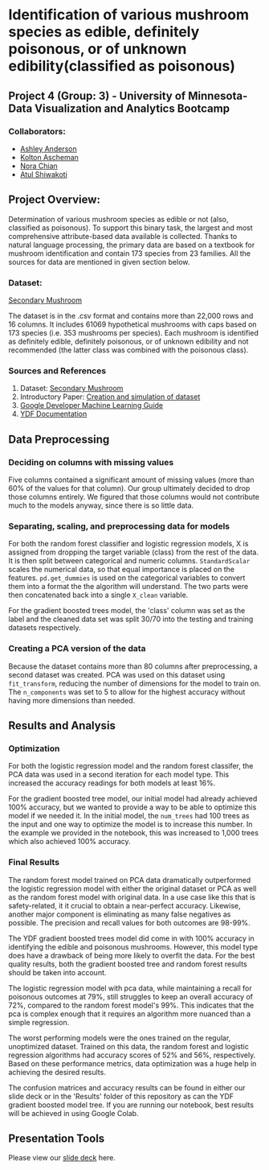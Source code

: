 # Identification of various mushroom species as edible, definitely poisonous, or of unknown edibility(classified as poisonous)

## Project 4 (Group: 3) - University of Minnesota- Data Visualization and Analytics Bootcamp

### Collaborators:
* [Ashley Anderson](https://github.com/AshleyKAnderson) <br>
* [Kolton Ascheman](https://github.com/K01t0N) <br>
* [Nora Chian](https://github.com/ndchian)<br>
* [Atul Shiwakoti](https://github.com/atulshi)<br>

## Project Overview:
Determination of various mushroom species as edible or not (also, classified as poisonous). To support this binary task, the largest and most comprehensive attribute-based data available is collected. Thanks to natural language processing, the primary data are based on a textbook for mushroom identification and contain 173 species from 23 families. All the sources for data are mentioned in given section below.
    
### Dataset: 
[Secondary Mushroom](https://archive.ics.uci.edu/dataset/848/secondary+mushroom+dataset)

The dataset is in the .csv format and contains more than 22,000 rows and 16 columns. It includes 61069 hypothetical mushrooms with caps based on 173 species (i.e. 353 mushrooms per species). Each mushroom is identified as definitely edible, definitely poisonous, or of unknown edibility and not recommended (the latter class was combined with the poisonous class).

### Sources and References
   1)  Dataset: [Secondary Mushroom](https://archive.ics.uci.edu/dataset/848/secondary+mushroom+dataset)
   2)  Introductory Paper: [Creation and simulation of dataset](https://www.semanticscholar.org/paper/Mushroom-data-creation%2C-curation%2C-and-simulation-to-Wagner-Heider/336be248b6f1c5d77c3c93e89f2e19e7344b0250)
   3)  [Google Developer Machine Learning Guide](https://developers.google.com/machine-learning/decision-forests/practice)
   4)  [YDF Documentation](https://ydf.readthedocs.io/en/stable/)

## Data Preprocessing

### Deciding on columns with missing values
Five columns contained a significant amount of missing values (more than 60% of the values for that column). Our group ultimately decided to drop those columns entirely. We figured that those columns would not contribute much to the models anyway, since there is so little data.

### Separating, scaling, and preprocessing data for models

For both the random forest classifier and logistic regression models, X is assigned from dropping the target variable (class) from the rest of the data. It is then split between categorical and numeric columns. `StandardScalar` scales the numerical data, so that equal importance is placed on the features. `pd.get_dummies` is used on the categorical variables to convert them into a format the the algorithm will understand. The two parts were then concatenated back into a single `X_clean` variable.

For the gradient boosted trees model, the 'class' column was set as the label and the cleaned data set was split 30/70 into the testing and training datasets respectively. 

### Creating a PCA version of the data

Because the dataset contains more than 80 columns after preprocessing, a second dataset was created. PCA was used on this dataset using `fit_transform`, reducing the number of dimensions for the model to train on. The `n_components` was set to 5 to allow for the highest accuracy without having more dimensions than needed.

## Results and Analysis

### Optimization

For both the logistic regression model and the random forest classifer, the PCA data was used in a second iteration for each model type. This increased the accuracy readings for both models at least 16%.

For the gradient boosted tree model, our initial model had already achieved 100% accuracy, but we wanted to provide a way to be able to optimize this model if we needed it. In the initial model, the `num_trees` had 100 trees as the input and one way to optimize the model is to increase this number. In the example we provided in the notebook, this was increased to 1,000 trees which also achieved 100% accuracy.

### Final Results

The random forest model trained on PCA data dramatically outperformed the logistic regression model with either the original dataset or PCA as well as the random forest model with original data. In a use case like this that is safety-related, it it crucial to obtain a near-perfect accuracy. Likewise, another major component is eliminating as many false negatives as possible. The precision and recall values for both outcomes are 98-99%.

The YDF gradient boosted trees model did come in with 100% accuracy in identifying the edible and poisonous mushrooms. However, this model type does have a drawback of being more likely to overfit the data. For the best quality results, both the gradient boosted tree and random forest results should be taken into account.

The logistic regression model with pca data, while maintaining a recall for poisonous outcomes at 79%, still struggles to keep an overall accuracy of 72%, compared to the random forest model's 99%. This indicates that the pca is complex enough that it requires an algorithm more nuanced than a simple regression.

The worst performing models were the ones trained on the regular, unoptimized dataset. Trained on this data, the random forest and logistic regression algorithms had accuracy scores of 52% and 56%, respectively. Based on these performance metrics, data optimization was a huge help in achieving the desired results.

The confusion matrices and accuracy results can be found in either our slide deck or in the 'Results' folder of this repository as can the YDF gradient boosted model tree. If you are running our notebook, best results will be achieved in using Google Colab. 

## Presentation Tools

Please view our [slide deck](https://docs.google.com/presentation/d/1fP5_myl5a4beyzoj1ECBHwvMkO1uI4Y_84e1jNgDBOE/edit?usp=sharing) here. 
